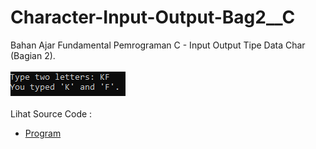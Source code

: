# Character-Input-Output-Bag2__C
Bahan Ajar Fundamental Pemrograman C - Input Output Tipe Data Char (Bagian 2).<br><br>
<img src="https://github.com/RizkyKhapidsyah/Character-Input-Output-Bag2__C/blob/master/rslt/001.PNG"><br><br>
Lihat Source Code : <br>
- <a href="https://github.com/RizkyKhapidsyah/Character-Input-Output-Bag2__C/blob/master/Source.c">Program</a>
